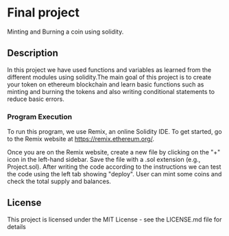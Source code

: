 # Final project


Minting and Burning a coin using solidity.

## Description

In this project we have used functions and variables as learned from the different modules using solidity.The main goal of this project is to create your token on ethereum blockchain and learn basic functions such as minting and burning the tokens and also writing conditional statements to reduce basic errors.

### Program Execution
To run this program, we use Remix, an online Solidity IDE. To get started, go to the Remix website at https://remix.ethereum.org/.

Once you are on the Remix website, create a new file by clicking on the "+" icon in the left-hand sidebar. Save the file with a .sol extension (e.g., Project.sol).
After writing the code according to the instructions we can test the code using the left tab showing "deploy". User can mint some coins and check the total supply and balances.

## License

This project is licensed under the MIT License - see the LICENSE.md file for details
